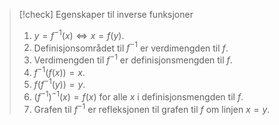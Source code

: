 > [!check] Egenskaper til inverse funksjoner
> 1. $y = f^{-1}(x) \iff x = f(y)$.
> 2. Definisjonsområdet til $f^{-1}$ er verdimengden til $f$.
> 3. Verdimengden til $f^{-1}$ er definisjonsmengden til $f$.
> 4. $f^{-1}(f(x))  = x.$
> 5. $f(f^{-1}(y)) = y.$
> 6. $(f^{-1})^{-1}(x) = f(x)$ for alle $x$ i definisjonsmengden til $f$.
> 7. Grafen til $f^{-1}$ er refleksjonen til grafen til $f$ om linjen $x = y$. 
